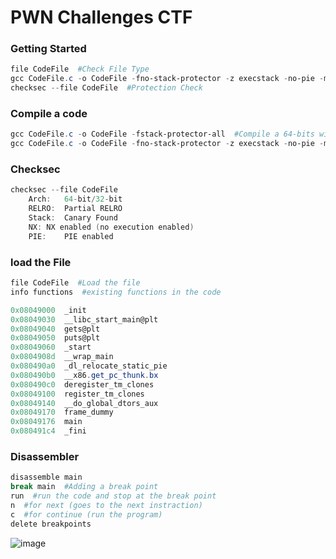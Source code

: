 # PWN Challenges CTF

### Getting Started
```powershell
file CodeFile  #Check File Type
gcc CodeFile.c -o CodeFile -fno-stack-protector -z execstack -no-pie -m32  #Compile a code
checksec --file CodeFile  #Protection Check
```

### Compile a code
```powershell
gcc CodeFile.c -o CodeFile -fstack-protector-all  #Compile a 64-bits with all protection enabled
gcc CodeFile.c -o CodeFile -fno-stack-protector -z execstack -no-pie -m32  #Compile a 32-bits code with no protections
```

### Checksec
```powershell
checksec --file CodeFile
	Arch:	64-bit/32-bit
	RELRO:	Partial RELRO
	Stack:	Canary Found
	NX:	NX enabled (no execution enabled)
	PIE:	PIE enabled
```

### load the File
```powershell
file CodeFile  #Load the file
info functions  #existing functions in the code
```
```powershell
0x08049000  _init
0x08049030  __libc_start_main@plt
0x08049040  gets@plt
0x08049050  puts@plt
0x08049060  _start
0x0804908d  __wrap_main
0x080490a0  _dl_relocate_static_pie
0x080490b0  __x86.get_pc_thunk.bx
0x080490c0  deregister_tm_clones
0x08049100  register_tm_clones
0x08049140  __do_global_dtors_aux
0x08049170  frame_dummy
0x08049176  main
0x080491c4  _fini
```

### Disassembler
```powershell
disassemble main
break main  #Adding a break point
run  #run the code and stop at the break point
n  #for next (goes to the next instraction)
c  #for continue (run the program)
delete breakpoints
```
![image](https://github.com/user-attachments/assets/c7ffea14-d292-47ba-b137-428f8f3d35b7)




